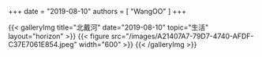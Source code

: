 +++
date = "2019-08-10"
authors = [
    "WangOO"
]
+++

{{< galleryImg title="北戴河" date="2019-08-10" topic="生活" layout="horizon" >}}
    {{< figure src="/images/A21407A7-79D7-4740-AFDF-C37E7061E854.jpeg" width="600" >}}
{{< /galleryImg >}}